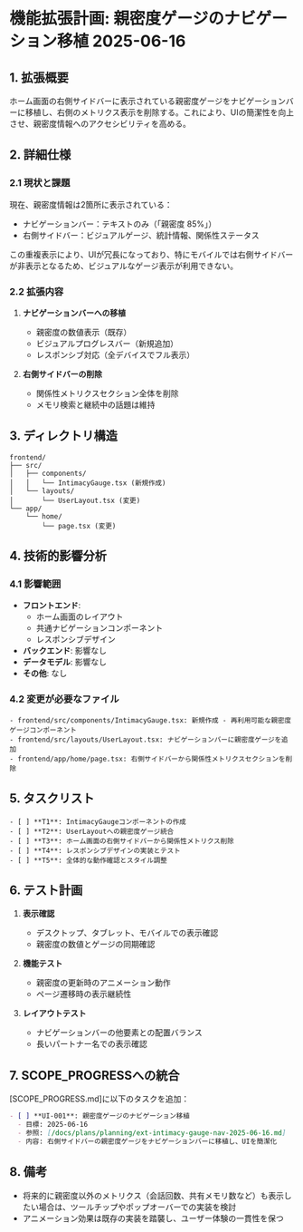# 機能拡張計画: 親密度ゲージのナビゲーション移植 2025-06-16

## 1. 拡張概要

ホーム画面の右側サイドバーに表示されている親密度ゲージをナビゲーションバーに移植し、右側のメトリクス表示を削除する。これにより、UIの簡潔性を向上させ、親密度情報へのアクセシビリティを高める。

## 2. 詳細仕様

### 2.1 現状と課題

現在、親密度情報は2箇所に表示されている：
- ナビゲーションバー：テキストのみ（「親密度 85%」）
- 右側サイドバー：ビジュアルゲージ、統計情報、関係性ステータス

この重複表示により、UIが冗長になっており、特にモバイルでは右側サイドバーが非表示となるため、ビジュアルなゲージ表示が利用できない。

### 2.2 拡張内容

1. **ナビゲーションバーへの移植**
   - 親密度の数値表示（既存）
   - ビジュアルプログレスバー（新規追加）
   - レスポンシブ対応（全デバイスでフル表示）

2. **右側サイドバーの削除**
   - 関係性メトリクスセクション全体を削除
   - メモリ検索と継続中の話題は維持

## 3. ディレクトリ構造

```
frontend/
├── src/
│   ├── components/
│   │   └── IntimacyGauge.tsx (新規作成)
│   └── layouts/
│       └── UserLayout.tsx (変更)
└── app/
    └── home/
        └── page.tsx (変更)
```

## 4. 技術的影響分析

### 4.1 影響範囲

- **フロントエンド**: 
  - ホーム画面のレイアウト
  - 共通ナビゲーションコンポーネント
  - レスポンシブデザイン
- **バックエンド**: 影響なし
- **データモデル**: 影響なし
- **その他**: なし

### 4.2 変更が必要なファイル

```
- frontend/src/components/IntimacyGauge.tsx: 新規作成 - 再利用可能な親密度ゲージコンポーネント
- frontend/src/layouts/UserLayout.tsx: ナビゲーションバーに親密度ゲージを追加
- frontend/app/home/page.tsx: 右側サイドバーから関係性メトリクスセクションを削除
```

## 5. タスクリスト

```
- [ ] **T1**: IntimacyGaugeコンポーネントの作成
- [ ] **T2**: UserLayoutへの親密度ゲージ統合
- [ ] **T3**: ホーム画面の右側サイドバーから関係性メトリクス削除
- [ ] **T4**: レスポンシブデザインの実装とテスト
- [ ] **T5**: 全体的な動作確認とスタイル調整
```

## 6. テスト計画

1. **表示確認**
   - デスクトップ、タブレット、モバイルでの表示確認
   - 親密度の数値とゲージの同期確認

2. **機能テスト**
   - 親密度の更新時のアニメーション動作
   - ページ遷移時の表示継続性

3. **レイアウトテスト**
   - ナビゲーションバーの他要素との配置バランス
   - 長いパートナー名での表示確認

## 7. SCOPE_PROGRESSへの統合

[SCOPE_PROGRESS.md]に以下のタスクを追加：

```markdown
- [ ] **UI-001**: 親密度ゲージのナビゲーション移植
  - 目標: 2025-06-16
  - 参照: [/docs/plans/planning/ext-intimacy-gauge-nav-2025-06-16.md]
  - 内容: 右側サイドバーの親密度ゲージをナビゲーションバーに移植し、UIを簡潔化
```

## 8. 備考

- 将来的に親密度以外のメトリクス（会話回数、共有メモリ数など）も表示したい場合は、ツールチップやポップオーバーでの実装を検討
- アニメーション効果は既存の実装を踏襲し、ユーザー体験の一貫性を保つ